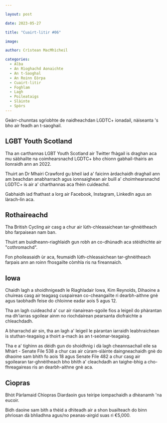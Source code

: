 ```yaml
---

layout: post

date: 2023-05-27

title: "Cuairt-litir #06"

image: 

author: Crìstean MacMhìcheil

categories:
  - Alba
  - An Rìoghachd Aonaichte
  - An t-Saoghal
  - An Roinn Eòrpa
  - Cuairt-litir
  - Foghlam
  - Lagh
  - Poileataigs
  - Slàinte
  - Spòrs  
---
```


Geàrr-chunntas sgrìobhte de naidheachdan LGDTC+ ionadail, nàiseanta 's bho air feadh an t-saoghail.

<!-- more -->

## LGBT Youth Scotland

Tha an carthannas LGBT Youth Scotland air Twitter fhàgail is draghan aca mu sàbhailte na coimhearsnachd LGDTC+ bho chionn gabhail-thairis an lìonraidh ann an 2022.

Thuirt an Dr Mhairi Crawford gu bheil iad a' faicinn àrdachaidh draghail ann am beachdan anabharrach agus ionnsaighean air buill a' choimhearsnachd LGDTC+ is air a' charthannas aca fhèin cuideachd.

Gabhaidh iad fhathast a lorg air Facebook, Instagram, LinkedIn agus an làrach-lìn aca.

## Rothaireachd

Tha British Cycling air casg a chur air lùth-chleasaichean tar-ghnèitheach bho farpaisean nam ban.

Thuirt am buidheann-riaghlaidh gun robh an co-dhùnadh aca stèidhichte air "cothromachd".

Fon phoileasaidh ùr aca, feumaidh lùth-chleasaichean tar-ghnèitheach farpais ann an roinn fhosgailte còmhla ris na fireannaich.

## Iowa

Chaidh lagh a shoidhnigeadh le Riaghladair Iowa, Kim Reynolds, Dihaoine a chuireas casg air teagasg cuspairean co-cheangailte ri dearbh-aithne gnè agus taobhadh feise do chloinne eadar aois 5 agus 12.

Tha an lagh cuideachd a' cur air rianairean-sgoile fios a leigeil do phàrantan ma dh'iarras sgoilear  ainm no riochdairean pearsanta diofraichte a chleachdadh.

A bharrachd air sin, tha an lagh a' leigeil le pàrantan iarraidh leabhraichean is stuthan-teagaisg a thoirt a-mach às an t-seòmar-teagaisg.

Tha e a' tighinn as dèidh gun do shoidhnig i dà lagh cheannsachail eile sa Mhàrt - Senate File 538 a chur cas air cùram-slàinte daingneachaidh gnè do dhaoine sam bhith fo aois 18 agus Senate File 482 a chur casg air sgoilearan tar-ghnèitheach bho bhith a' cleachdadh an taighe-bhig a cho-fhreagaireas ris an dearbh-aithne gnè aca.

## Cìopras

Bhòt Pàrlamaid Chìopras Diardaoin gus teiripe iompachaidh a dhèanamh 'na eucoir.

Bidh daoine sam bith a thèid a dhìteadh air a shon buailteach do binn phrìosan dà bhliadhna agus/no peanas-airgid suas ri €5,000.